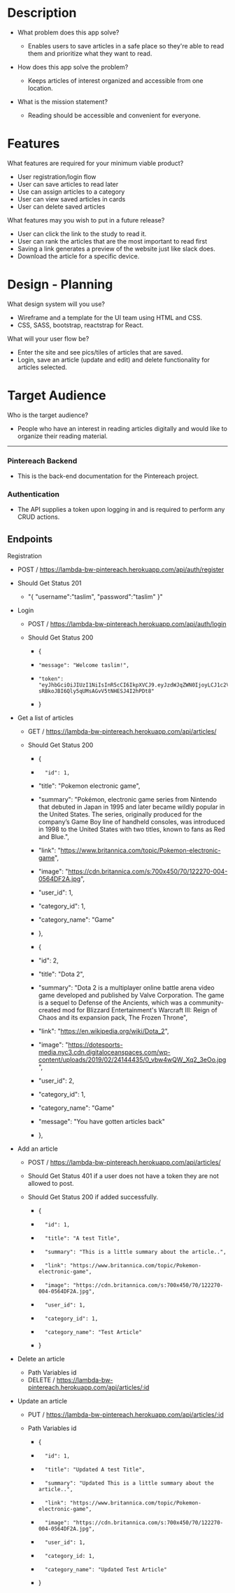 # Description

- What problem does this app solve?
	- Enables users to save articles in a safe place so they're able to read them and prioritize what they want to read.

- How does this app solve the problem?
	- Keeps articles of interest organized and accessible from one location. 

- What is the mission statement?
	- Reading should be accessible and convenient for everyone.


# Features

What features are required for your minimum viable product?

- User registration/login flow
- User can save articles to read later
- Use can assign articles to a category
- User can view saved articles in cards
- User can delete saved articles


What features may you wish to put in a future release?

- User can click the link to the study to read it.
- User can rank the articles that are the most important to read first
- Saving a link generates a preview of the website just like slack does.
- Download the article for a specific device. 

# Design - Planning

What design system will you use?
- Wireframe and a template for the UI team using HTML and CSS.
- CSS, SASS, bootstrap, reactstrap for React.

What will your user flow be? 
- Enter the site and see pics/tiles of articles that are saved. 
- Login, save an article (update and edit) and delete functionality for articles selected.

# Target Audience

Who is the target audience?
- People who have an interest in reading articles digitally and would like to organize their reading material.

--------------------------------------------------------------------------------------------------------------------------------------------------------------

### Pintereach Backend
- This is the back-end documentation for the Pintereach project.

### Authentication
- The API supplies a token upon logging in and is required to perform any CRUD actions.

## Endpoints
Registration
- POST / https://lambda-bw-pintereach.herokuapp.com/api/auth/register

- Should Get Status 201
	- "{
		"username":"taslim",
		"password":"taslim"
	}"
- Login
	- POST / https://lambda-bw-pintereach.herokuapp.com/api/auth/login

	- Should Get Status 200
		- {
		-     "message": "Welcome taslim!",
		-     "token": "eyJhbGciOiJIUzI1NiIsInR5cCI6IkpXVCJ9.eyJzdWJqZWN0IjoyLCJ1c2VybmFtZSI6InJveCIsImlhdCI6MTU2MTM5ODcxNCwiZXhwIjoxNTYyMzQ5MTE0fQ.TUGs2t-sRBkoJBI6Qly5qUMsAGvV5tNHESJ4I2hPDt8"
		- }
- Get a list of articles
	- GET / https://lambda-bw-pintereach.herokuapp.com/api/articles/

	- Should Get Status 200
		- {
		-       "id": 1,
		- 	"title": "Pokemon electronic game",
		- 	"summary": "Pokémon, electronic game series from Nintendo that debuted in Japan in 1995 and later became wildly popular in the United States. The series, originally produced for the company’s Game Boy line of handheld consoles, was introduced in 1998 to the United States with two titles, known to fans as Red and Blue.",
		- 	"link": "https://www.britannica.com/topic/Pokemon-electronic-game",
		- 	"image": "https://cdn.britannica.com/s:700x450/70/122270-004-0564DF2A.jpg",
		- 	"user_id": 1,
		- 	"category_id": 1, 
		- 	"category_name": "Game"
		- },
		
		- {
		- 	"id": 2,
		- 	"title": "Dota 2",
		- 	"summary": "Dota 2 is a multiplayer online battle arena video game developed and published by Valve Corporation. The game is a sequel to Defense of the Ancients, which was a community-created mod for Blizzard Entertainment's Warcraft III: Reign of Chaos and its expansion pack, The Frozen Throne",
		- 	"link": "https://en.wikipedia.org/wiki/Dota_2",
		- 	"image": "https://dotesports-media.nyc3.cdn.digitaloceanspaces.com/wp-content/uploads/2019/02/24144435/0_vbw4wQW_Xq2_3eOo.jpg",
		- 	"user_id": 2,
		- 	"category_id": 1, 
		- 	"category_name": "Game"
		- 	"message": "You have gotten articles back"
		- },
- Add an article
	- POST / https://lambda-bw-pintereach.herokuapp.com/api/articles/

	- Should Get Status 401 if a user does not have a token they are not allowed to post.
	- Should Get Status 200 if added successfully.

		- {
		-       "id": 1,
		-       "title": "A test Title",
		-       "summary": "This is a little summary about the article..",
		-       "link": "https://www.britannica.com/topic/Pokemon-electronic-game",
		-       "image": "https://cdn.britannica.com/s:700x450/70/122270-004-0564DF2A.jpg",
		-       "user_id": 1,
		-       "category_id": 1,
		-       "category_name": "Test Article"
		- }

- Delete an article
	- Path Variables id
	- DELETE / https://lambda-bw-pintereach.herokuapp.com/api/articles/:id

- Update an article
	- PUT / https://lambda-bw-pintereach.herokuapp.com/api/articles/:id

	- Path Variables id
		- {
		-       "id": 1,
		-       "title": "Updated A test Title",
		-       "summary": "Updated This is a little summary about the article..",
		-       "link": "https://www.britannica.com/topic/Pokemon-electronic-game",
		-       "image": "https://cdn.britannica.com/s:700x450/70/122270-004-0564DF2A.jpg",
		-       "user_id": 1,
		-       "category_id: 1,
		-       "category_name": "Updated Test Article"
		- }
